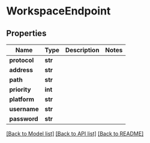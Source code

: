 # WorkspaceEndpoint

## Properties

Name | Type | Description | Notes
------------ | ------------- | ------------- | -------------
**protocol** | **str** |  | 
**address** | **str** |  | 
**path** | **str** |  | 
**priority** | **int** |  | 
**platform** | **str** |  | 
**username** | **str** |  | 
**password** | **str** |  | 

[[Back to Model list]](../#documentation-for-models) [[Back to API list]](../#documentation-for-api-endpoints) [[Back to README]](../)


